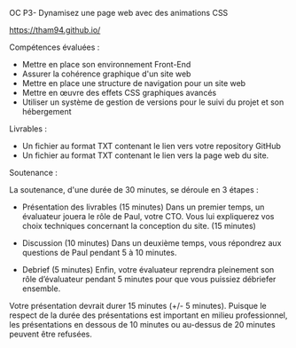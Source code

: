 ﻿OC P3- Dynamisez une page web avec des animations CSS


https://tham94.github.io/


Compétences évaluées :

- Mettre en place son environnement Front-End
- Assurer la cohérence graphique d'un site web
- Mettre en place une structure de navigation pour un site web
- Mettre en œuvre des effets CSS graphiques avancés
- Utiliser un système de gestion de versions pour le suivi du projet et son hébergement


Livrables : 

- Un fichier au format TXT contenant le lien vers votre repository GitHub
- Un fichier au format TXT contenant le lien vers la page web du site.


Soutenance :

La soutenance, d'une durée de 30 minutes,  se déroule en 3 étapes :

- Présentation des livrables (15 minutes) 
Dans un premier temps, un évaluateur jouera le rôle de Paul, votre CTO. Vous lui expliquerez vos choix techniques concernant la conception du site. (15 minutes)

- Discussion (10 minutes) 
Dans un deuxième temps, vous répondrez aux questions de Paul pendant 5 à 10 minutes.

- Debrief (5 minutes)
Enfin, votre évaluateur reprendra pleinement son rôle d’évaluateur pendant 5 minutes pour que vous puissiez débriefer ensemble.

Votre présentation devrait durer 15 minutes (+/- 5 minutes). Puisque le respect de la durée des présentations est important en milieu professionnel, les présentations en dessous de 10 minutes ou au-dessus de 20 minutes peuvent être refusées. 
